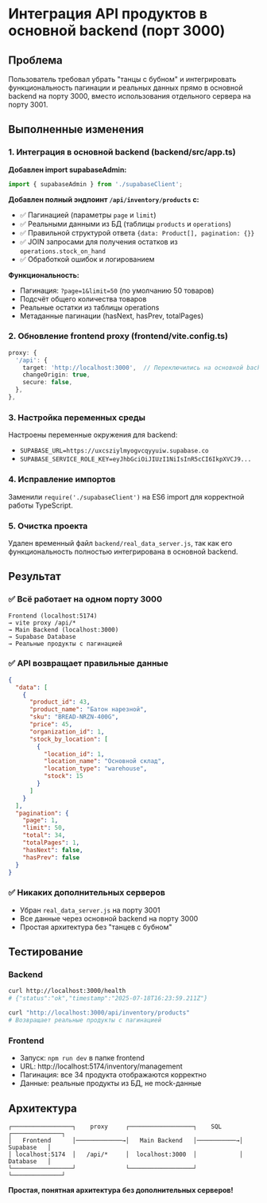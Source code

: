 # Интеграция API продуктов в основной backend (порт 3000)

## Проблема

Пользователь требовал убрать "танцы с бубном" и интегрировать функциональность пагинации и реальных данных прямо в основной backend на порту 3000, вместо использования отдельного сервера на порту 3001.

## Выполненные изменения

### 1. Интеграция в основной backend (backend/src/app.ts)

**Добавлен import supabaseAdmin:**
```typescript
import { supabaseAdmin } from './supabaseClient';
```

**Добавлен полный эндпоинт `/api/inventory/products` с:**
- ✅ Пагинацией (параметры `page` и `limit`)
- ✅ Реальными данными из БД (таблицы `products` и `operations`)
- ✅ Правильной структурой ответа `{data: Product[], pagination: {}}`
- ✅ JOIN запросами для получения остатков из `operations.stock_on_hand`
- ✅ Обработкой ошибок и логированием

**Функциональность:**
- Пагинация: `?page=1&limit=50` (по умолчанию 50 товаров)
- Подсчёт общего количества товаров
- Реальные остатки из таблицы operations
- Метаданные пагинации (hasNext, hasPrev, totalPages)

### 2. Обновление frontend proxy (frontend/vite.config.ts)

```typescript
proxy: {
  '/api': {
    target: 'http://localhost:3000',  // Переключились на основной backend
    changeOrigin: true,
    secure: false,
  },
},
```

### 3. Настройка переменных среды

Настроены переменные окружения для backend:
- `SUPABASE_URL=https://uxcsziylmyogvcqyyuiw.supabase.co`
- `SUPABASE_SERVICE_ROLE_KEY=eyJhbGciOiJIUzI1NiIsInR5cCI6IkpXVCJ9...`

### 4. Исправление импортов

Заменили `require('./supabaseClient')` на ES6 import для корректной работы TypeScript.

### 5. Очистка проекта

Удален временный файл `backend/real_data_server.js`, так как его функциональность полностью интегрирована в основной backend.

## Результат

### ✅ Всё работает на одном порту 3000

```
Frontend (localhost:5174) 
→ vite proxy /api/* 
→ Main Backend (localhost:3000)
→ Supabase Database
→ Реальные продукты с пагинацией
```

### ✅ API возвращает правильные данные

```json
{
  "data": [
    {
      "product_id": 43,
      "product_name": "Батон нарезной",
      "sku": "BREAD-NRZN-400G",
      "price": 45,
      "organization_id": 1,
      "stock_by_location": [
        {
          "location_id": 1,
          "location_name": "Основной склад",
          "location_type": "warehouse",
          "stock": 15
        }
      ]
    }
  ],
  "pagination": {
    "page": 1,
    "limit": 50,
    "total": 34,
    "totalPages": 1,
    "hasNext": false,
    "hasPrev": false
  }
}
```

### ✅ Никаких дополнительных серверов

- Убран `real_data_server.js` на порту 3001
- Все данные через основной backend на порту 3000
- Простая архитектура без "танцев с бубном"

## Тестирование

### Backend
```bash
curl http://localhost:3000/health
# {"status":"ok","timestamp":"2025-07-18T16:23:59.211Z"}

curl "http://localhost:3000/api/inventory/products"
# Возвращает реальные продукты с пагинацией
```

### Frontend
- Запуск: `npm run dev` в папке frontend
- URL: http://localhost:5174/inventory/management
- Пагинация: все 34 продукта отображаются корректно
- Данные: реальные продукты из БД, не mock-данные

## Архитектура

```
┌─────────────────┐    proxy     ┌──────────────────┐    SQL     ┌──────────────┐
│   Frontend      │─────────────→│   Main Backend   │───────────→│   Supabase   │
│ localhost:5174  │   /api/*     │  localhost:3000  │            │   Database   │
└─────────────────┘              └──────────────────┘            └──────────────┘
```

**Простая, понятная архитектура без дополнительных серверов!** 